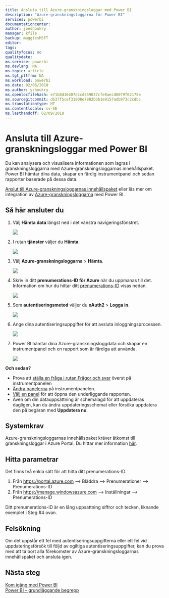 ```yaml
---
title: Ansluta till Azure-granskningsloggar med Power BI
description: "Azure-granskningsloggarna för Power BI"
services: powerbi
documentationcenter: 
author: joeshoukry
manager: kfile
backup: maggiesMSFT
editor: 
tags: 
qualityfocus: no
qualitydate: 
ms.service: powerbi
ms.devlang: NA
ms.topic: article
ms.tgt_pltfrm: NA
ms.workload: powerbi
ms.date: 02/06/2018
ms.author: yshoukry
ms.openlocfilehash: e71b8d16407dccd559037cfe0aecd8079f62175e
ms.sourcegitcommit: db37f5cef31808e7882bbb1e9157adb973c2cdbc
ms.translationtype: HT
ms.contentlocale: sv-SE
ms.lasthandoff: 02/09/2018
---
```

# <a name="connect-to-azure-audit-logs-with-power-bi"></a>Ansluta till Azure-granskningsloggar med Power BI
Du kan analysera och visualisera informationen som lagras i granskningsloggarna med Azure-granskningsloggarnas innehållspaket. Power BI hämtar dina data, skapar en färdig instrumentpanel och sedan rapporter baserade på dessa data.

[Anslut till Azure-granskningsloggarnas innehållspaket](https://app.powerbi.com/getdata/services/azure-audit-logs) eller läs mer om integration av [Azure-granskningsloggarna](https://powerbi.microsoft.com/integrations/azure-audit-logs) med Power BI.

## <a name="how-to-connect"></a>Så här ansluter du
1. Välj **Hämta data** längst ned i det vänstra navigeringsfönstret.  
   
    ![](media/service-connect-to-azure-audit-logs/getdata.png)
2. I rutan **tjänster** väljer du **Hämta**.  
   
    ![](media/service-connect-to-azure-audit-logs/services.png) 
3. Välj **Azure-granskningsloggarna** > **Hämta**.  
   
   ![](media/service-connect-to-azure-audit-logs/azureauditlogs.png)
4. Skriv in ditt **prenumerations-ID för Azure** när du uppmanas till det. Information om hur du hittar ditt [prenumerations-ID](#FindingParams) visas nedan.   
   
    ![](media/service-connect-to-azure-audit-logs/parameters.png)
5. Som **autentiseringsmetod** väljer du **oAuth2** \> **Logga in**.
   
    ![](media/service-connect-to-azure-audit-logs/creds.png)
6. Ange dina autentiseringsuppgifter för att avsluta inloggningsprocessen.
   
    ![](media/service-connect-to-azure-audit-logs/login.png)
7. Power BI hämtar dina Azure-granskningsloggdata och skapar en instrumentpanel och en rapport som är färdiga att använda. 
   
    ![](media/service-connect-to-azure-audit-logs/dashboard.png)

**Och sedan?**

* Prova att [ställa en fråga i rutan Frågor och svar](power-bi-q-and-a.md) överst på instrumentpanelen
* [Ändra panelerna](service-dashboard-edit-tile.md) på instrumentpanelen.
* [Välj en panel](service-dashboard-tiles.md) för att öppna den underliggande rapporten.
* Även om din datauppsättning är schemalagd för att uppdateras dagligen, kan du ändra uppdateringsschemat eller försöka uppdatera den på begäran med **Uppdatera nu**.

## <a name="system-requirements"></a>Systemkrav
Azure-granskningsloggarnas innehållspaket kräver åtkomst till granskningsloggar i Azure Portal. Du hittar mer information [här](https://azure.microsoft.com/documentation/articles/insights-debugging-with-events/).

<a name="FindingParams"></a>

## <a name="finding-parameters"></a>Hitta parametrar
Det finns två enkla sätt för att hitta ditt prenumerations-ID.

1. Från https://portal.azure.com –&gt; Bläddra –&gt; Prenumerationer –&gt; Prenumerations-ID
2. Från https://manage.windowsazure.com –&gt; Inställningar –&gt; Prenumerations-ID

Ditt prenumerations-ID är en lång uppsättning siffror och tecken, liknande exemplet i Steg \#4 ovan. 

## <a name="troubleshooting"></a>Felsökning
Om det uppstår ett fel med autentiseringsuppgifterna eller ett fel vid uppdateringsförsök till följd av ogiltiga autentiseringsuppgifter, kan du prova med att ta bort alla förekomster av Azure-granskningsloggarnas innehållspaket och ansluta igen.

## <a name="next-steps"></a>Nästa steg
[Kom igång med Power BI](service-get-started.md)  
[Power BI – grundläggande begrepp](service-basic-concepts.md)  


